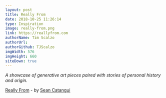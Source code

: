 ```yaml
---
layout: post
title: Really From
date: 2018-10-25 11:26:14
type: Inspiration
image: really-from.png
link: https://reallyfrom.com
authorName: Tim Scalzo
authorUrl: 
authorGithub: TJScalzo
imgWidth: 576
imgHeight: 660
siteDown: true
---
```


_A showcase of generative art pieces paired with stories of personal history and origin._



[Really From](https://reallyfrom.com) - by [Sean Catangui](https://catangui.com)

